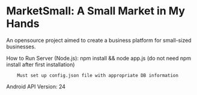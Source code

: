 # MarketSmall: A Small Market in My Hands

An opensource project aimed to create a business platform for small-sized businesses. 



How to Run Server (Node.js):
		npm install && node app.js (do not need npm install after first installation) 

		Must set up config.json file with appropriate DB information

Android API Version: 24




